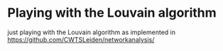 # Playing with the Louvain algorithm

just playing with the Louvain algorithm as implemented in https://github.com/CWTSLeiden/networkanalysis/
